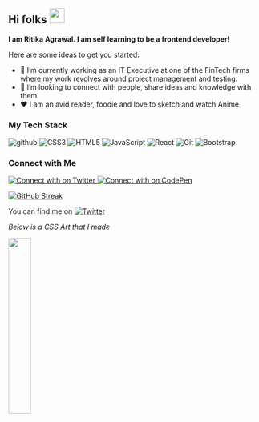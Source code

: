## Hi folks <img src="https://raw.githubusercontent.com/MartinHeinz/MartinHeinz/master/wave.gif" width="30px">
**I am Ritika Agrawal. I am self learning to be a frontend developer!** <br>

Here are some ideas to get you started:

- 🔭 I’m currently working as an IT Executive at one of the FinTech firms where my work revolves around project management and testing.                           
- 👯 I’m looking to connect with people, share ideas and knowledge with them.
- :heart: I am an avid reader, foodie and love to sketch and watch Anime

### My Tech Stack
![github](https://img.shields.io/badge/GitHub-000000?style=for-the-badge&logo=GitHub&logoColor=white)
![CSS3](https://img.shields.io/badge/CSS3-1572B6?style=for-the-badge&logo=CSS3&logoColor=white)
![HTML5](https://img.shields.io/badge/HTML5-E34F26?style=for-the-badge&logo=HTML5&logoColor=white)
![JavaScript](https://img.shields.io/badge/JavaScript-F7DF1E?style=for-the-badge&logo=JavaScript&logoColor=white)
![React](https://img.shields.io/badge/React-61DAFB?style=for-the-badge&logo=React&logoColor=white)
![Git](https://img.shields.io/badge/Git-F05032?style=for-the-badge&logo=Git&logoColor=white)
![Bootstrap](https://img.shields.io/badge/Bootstrap-7952B3?style=for-the-badge&logo=Bootstrap&logoColor=white)

### Connect with Me
<a href="https://twitter.com/RitikaAgrawal08">
  <img src="https://img.shields.io/badge/Twitter-1DA1F2?style=for-the-badge&logo=Twitter&logoColor=white" alt="Connect with on Twitter"/>
</a>
<a href="https://codepen.io/RitikaAgrawal08">
  <img src="https://img.shields.io/badge/CodePen-000000?style=for-the-badge&logo=CodePen&logoColor=white" alt="Connect with on CodePen"/>
</a>

[![GitHub Streak](https://streak-stats.demolab.com/?user=Ritika-Agrawal811)](https://git.io/streak-stats)

  You can find me on [![Twitter][1.1]][1] 

*Below is a CSS Art that I made*

<img src="https://res.cloudinary.com/djix6uusx/image/upload/v1605568639/reindeer_taffgx.png" width="30%" height="30%" text-align="center">

<!-- links for twitter icon and profile -->
 
 [1.1]: http://i.imgur.com/tXSoThF.png
 [1]: https://twitter.com/RitikaAgrawal08


